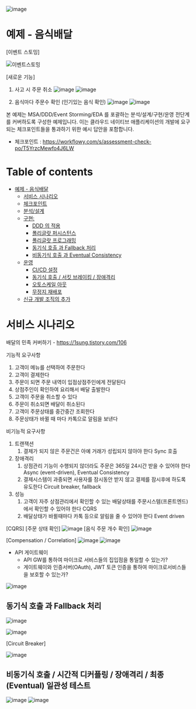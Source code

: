 ![image](https://user-images.githubusercontent.com/487999/79708354-29074a80-82fa-11ea-80df-0db3962fb453.png)

# 예제 - 음식배달
[이벤트 스토밍]

![이벤트스토밍](https://user-images.githubusercontent.com/16378278/203219614-1060fe60-263d-4fba-9f55-d2a6b88bf1ac.PNG)


[새로운 기능]
1. 사고 시 주문 취소
![image](https://user-images.githubusercontent.com/16378278/203236196-a879274d-e011-4fc3-867e-44efffacd210.png)
![image](https://user-images.githubusercontent.com/16378278/203236234-e3100a21-e1f3-4bfb-a53f-081ad77f0201.png)

2. 음식마다 주문수 확인 (인기있는 음식 확인)
![image](https://user-images.githubusercontent.com/16378278/203236477-fca3bc57-c77b-4dac-810c-d57b1ed8a76c.png)
![image](https://user-images.githubusercontent.com/16378278/203236506-4b7d5e23-96b9-4637-b057-61b60587ebeb.png)

 


본 예제는 MSA/DDD/Event Storming/EDA 를 포괄하는 분석/설계/구현/운영 전단계를 커버하도록 구성한 예제입니다.
이는 클라우드 네이티브 애플리케이션의 개발에 요구되는 체크포인트들을 통과하기 위한 예시 답안을 포함합니다.
- 체크포인트 : https://workflowy.com/s/assessment-check-po/T5YrzcMewfo4J6LW

# Table of contents

- [예제 - 음식배달](#---)
  - [서비스 시나리오](#서비스-시나리오)
  - [체크포인트](#체크포인트)
  - [분석/설계](#분석설계)
  - [구현:](#구현-)
    - [DDD 의 적용](#ddd-의-적용)
    - [폴리글랏 퍼시스턴스](#폴리글랏-퍼시스턴스)
    - [폴리글랏 프로그래밍](#폴리글랏-프로그래밍)
    - [동기식 호출 과 Fallback 처리](#동기식-호출-과-Fallback-처리)
    - [비동기식 호출 과 Eventual Consistency](#비동기식-호출-과-Eventual-Consistency)
  - [운영](#운영)
    - [CI/CD 설정](#cicd설정)
    - [동기식 호출 / 서킷 브레이킹 / 장애격리](#동기식-호출-서킷-브레이킹-장애격리)
    - [오토스케일 아웃](#오토스케일-아웃)
    - [무정지 재배포](#무정지-재배포)
  - [신규 개발 조직의 추가](#신규-개발-조직의-추가)

# 서비스 시나리오

배달의 민족 커버하기 - https://1sung.tistory.com/106

기능적 요구사항
1. 고객이 메뉴를 선택하여 주문한다
1. 고객이 결제한다
1. 주문이 되면 주문 내역이 입점상점주인에게 전달된다
1. 상점주인이 확인하여 요리해서 배달 출발한다
1. 고객이 주문을 취소할 수 있다
1. 주문이 취소되면 배달이 취소된다
1. 고객이 주문상태를 중간중간 조회한다
1. 주문상태가 바뀔 때 마다 카톡으로 알림을 보낸다


비기능적 요구사항
1. 트랜잭션
    1. 결제가 되지 않은 주문건은 아예 거래가 성립되지 않아야 한다  Sync 호출 
1. 장애격리
    1. 상점관리 기능이 수행되지 않더라도 주문은 365일 24시간 받을 수 있어야 한다  Async (event-driven), Eventual Consistency
    1. 결제시스템이 과중되면 사용자를 잠시동안 받지 않고 결제를 잠시후에 하도록 유도한다  Circuit breaker, fallback
1. 성능
    1. 고객이 자주 상점관리에서 확인할 수 있는 배달상태를 주문시스템(프론트엔드)에서 확인할 수 있어야 한다  CQRS
    1. 배달상태가 바뀔때마다 카톡 등으로 알림을 줄 수 있어야 한다  Event driven

[CQRS]
[주문 상태 확인]
![image](https://user-images.githubusercontent.com/16378278/203234918-0c5d4411-e52c-49cf-9f77-7e6586f126ea.png)
[음식 주문 개수 확인]
![image](https://user-images.githubusercontent.com/16378278/203235591-9dc332ed-79d2-4e65-a6dc-7f71d0b9672a.png)


[Compensation / Correlation]
![image](https://user-images.githubusercontent.com/16378278/203238149-d36c67de-fcab-4b2f-95dc-e8271b2207df.png)
![image](https://user-images.githubusercontent.com/16378278/203236917-3ec5c11c-284a-49ed-aa1e-9a66f8a41fb2.png)


  - API 게이트웨이
    - API GW를 통하여 마이크로 서비스들의 집입점을 통일할 수 있는가?
    - 게이트웨이와 인증서버(OAuth), JWT 토큰 인증을 통하여 마이크로서비스들을 보호할 수 있는가?

![image](https://user-images.githubusercontent.com/16378278/203221326-7ffc559c-552c-413e-a1f6-208d6a93c872.png)



## 동기식 호출 과 Fallback 처리

![image](https://user-images.githubusercontent.com/16378278/203220623-0cfa23cb-ac21-4e4c-af18-158d2778807d.png)

![image](https://user-images.githubusercontent.com/16378278/203219984-0551c536-4884-48e1-8c5b-be3f3679b1b0.png)


[Circuit Breaker]

![image](https://user-images.githubusercontent.com/16378278/203221063-35d97281-5838-4d8e-aaab-4cc46359fccc.png)







## 비동기식 호출 / 시간적 디커플링 / 장애격리 / 최종 (Eventual) 일관성 테스트


![image](https://user-images.githubusercontent.com/16378278/203220353-e5dba4ac-0a96-44b0-9255-5c244d9c1a85.png)
![image](https://user-images.githubusercontent.com/16378278/203220472-e7c86bde-147b-4ae8-a6db-4b36d7df5958.png)





